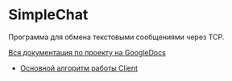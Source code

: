 # SimpleChat

Программа для обмена текстовыми сообщениями через TCP.

[Вся документация по проекту на GoogleDocs](https://drive.google.com/open?id=0BwRzmfeIfztgSnIxaDdHdnBxUEk)

- [Основной алгоритм работы Client](https://docs.google.com/drawings/d/1XZ6W5KgFSfGRxIDTdlXiTjAVFIX0aYXyr0zFIY8ZU9w/edit)

